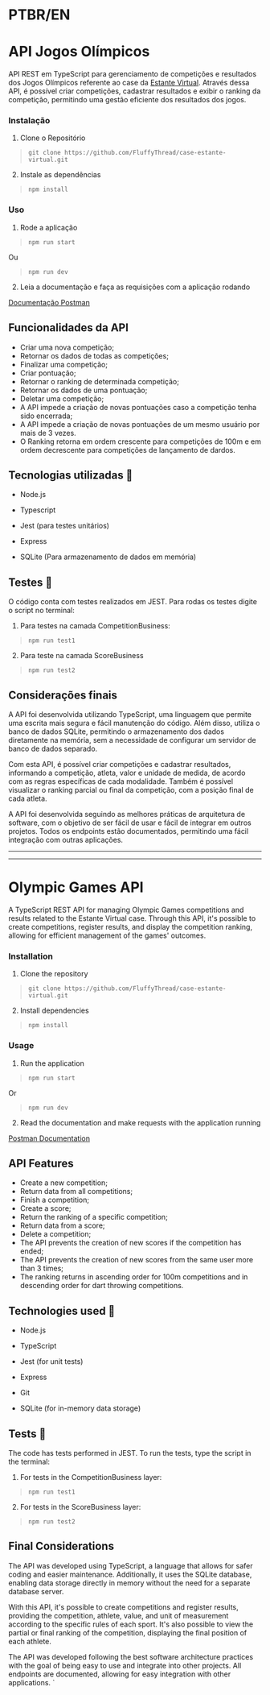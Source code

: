 # PTBR/EN

# API Jogos Olímpicos

API REST em TypeScript para gerenciamento de competições e resultados dos Jogos Olímpicos referente ao case da [Estante Virtual](https://github.com/estantevirtual/teste_ev). Através dessa API, é possível criar competições, cadastrar resultados e exibir o ranking da competição, permitindo uma gestão eficiente dos resultados dos jogos.

### Instalação

 1. Clone o Repositório

> `git clone https://github.com/FluffyThread/case-estante-virtual.git`

 2. Instale as dependências

> `npm install`

### Uso

 1. Rode a aplicação

> `npm run start`

Ou

> `npm run dev`
 

 2. Leia a documentação e faça as requisições com a aplicação rodando
 
[Documentação Postman](https://documenter.getpostman.com/view/22367197/2s93XwyPfa)

## Funcionalidades da API

 - Criar uma nova competição;
 - Retornar os dados de todas as competições;
 - Finalizar uma competição;
 - Criar pontuação;
 - Retornar o ranking de determinada competição;
 - Retornar os dados de uma pontuação;
 - Deletar uma competição;
 - A API impede a criação de novas pontuações caso a competição tenha sido encerrada;
 - A API impede a criação de novas pontuações de um mesmo usuário por mais de 3 vezes.
 - O Ranking retorna em ordem crescente para competições de 100m e em ordem decrescente para competições de lançamento de dardos.

## Tecnologias utilizadas 🚀

 -  Node.js
  
 - Typescript
 - Jest (para testes unitários)
 - Express
 - SQLite (Para armazenamento de dados em memória)

## Testes 🚨

O código conta com testes realizados em JEST. Para rodas os testes digite o script no terminal:

 1. Para testes na camada CompetitionBusiness:
 

> `npm run test1`

 2. Para teste na camada ScoreBusiness
 
 

> `npm run test2`

## Considerações finais

A API foi desenvolvida utilizando TypeScript, uma linguagem que permite uma escrita mais segura e fácil manutenção do código. Além disso, utiliza o banco de dados SQLite, permitindo o armazenamento dos dados diretamente na memória, sem a necessidade de configurar um servidor de banco de dados separado.

Com esta API, é possível criar competições e cadastrar resultados, informando a competição, atleta, valor e unidade de medida, de acordo com as regras específicas de cada modalidade. Também é possível visualizar o ranking parcial ou final da competição, com a posição final de cada atleta.

A API foi desenvolvida seguindo as melhores práticas de arquitetura de software, com o objetivo de ser fácil de usar e fácil de integrar em outros projetos. Todos os endpoints estão documentados, permitindo uma fácil integração com outras aplicações.

---
---

# Olympic Games API 
A TypeScript REST API for managing Olympic Games competitions and results related to the Estante Virtual case. Through this API, it's possible to create competitions, register results, and display the competition ranking, allowing for efficient management of the games' outcomes.

### Installation 

 1. Clone the repository

> `git clone https://github.com/FluffyThread/case-estante-virtual.git`

 2. Install dependencies

> `npm install`

### Usage 

 1. Run the application

> `npm run start`

Or

> `npm run dev`

 2. Read the documentation and make requests with the application
    running

[Postman Documentation](https://documenter.getpostman.com/view/22367197/2s93XwyPfa)

## API Features

 - Create a new competition;
 - Return data from all competitions;
 - Finish a competition;
 - Create a score;
 - Return the ranking of a specific competition;
 - Return data from a score;
 - Delete a competition;
 - The API prevents the creation of new scores if the competition has
   ended;
 - The API prevents the creation of new scores from the same user more than 3 times;
 - The ranking returns in ascending order for 100m competitions and in descending order for dart throwing competitions.

  
  ## Technologies used 🚀 

 - Node.js

 

 - TypeScript 
 - Jest (for unit tests)
 - Express
 - Git
 - SQLite (for in-memory data storage)

## Tests 🚨 
The code has tests performed in JEST. To run the tests, type the script in the terminal:

 1. For tests in the CompetitionBusiness layer: 

>  `npm run test1`

 2. For tests in the ScoreBusiness layer:

> `npm run test2`

## Final Considerations

 The API was developed using TypeScript, a language that allows for safer coding and easier maintenance. Additionally, it uses the SQLite database, enabling data storage directly in memory without the need for a separate database server.

With this API, it's possible to create competitions and register results, providing the competition, athlete, value, and unit of measurement according to the specific rules of each sport. It's also possible to view the partial or final ranking of the competition, displaying the final position of each athlete.

The API was developed following the best software architecture practices with the goal of being easy to use and integrate into other projects. All endpoints are documented, allowing for easy integration with other applications.
`
 
